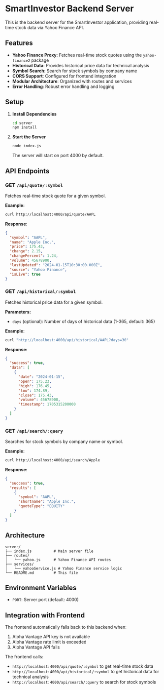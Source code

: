 # SmartInvestor Backend Server

This is the backend server for the SmartInvestor application, providing real-time stock data via Yahoo Finance API.

## Features

- **Yahoo Finance Proxy**: Fetches real-time stock quotes using the `yahoo-finance2` package
- **Historical Data**: Provides historical price data for technical analysis
- **Symbol Search**: Search for stock symbols by company name
- **CORS Support**: Configured for frontend integration
- **Modular Architecture**: Organized with routes and services
- **Error Handling**: Robust error handling and logging

## Setup

1. **Install Dependencies**
   ```bash
   cd server
   npm install
   ```

2. **Start the Server**
   ```bash
   node index.js
   ```
   
   The server will start on port 4000 by default.

## API Endpoints

### GET `/api/quote/:symbol`
Fetches real-time stock quote for a given symbol.

**Example:**
```bash
curl http://localhost:4000/api/quote/AAPL
```

**Response:**
```json
{
  "symbol": "AAPL",
  "name": "Apple Inc.",
  "price": 175.43,
  "change": 2.15,
  "changePercent": 1.24,
  "volume": 45678900,
  "lastUpdated": "2024-01-15T10:30:00.000Z",
  "source": "Yahoo Finance",
  "isLive": true
}
```

### GET `/api/historical/:symbol`
Fetches historical price data for a given symbol.

**Parameters:**
- `days` (optional): Number of days of historical data (1-365, default: 365)

**Example:**
```bash
curl "http://localhost:4000/api/historical/AAPL?days=30"
```

**Response:**
```json
{
  "success": true,
  "data": [
    {
      "date": "2024-01-15",
      "open": 175.23,
      "high": 176.45,
      "low": 174.89,
      "close": 175.43,
      "volume": 45678900,
      "timestamp": 1705315200000
    }
  ]
}
```

### GET `/api/search/:query`
Searches for stock symbols by company name or symbol.

**Example:**
```bash
curl http://localhost:4000/api/search/Apple
```

**Response:**
```json
{
  "success": true,
  "results": [
    {
      "symbol": "AAPL",
      "shortname": "Apple Inc.",
      "quoteType": "EQUITY"
    }
  ]
}
```

## Architecture

```
server/
├── index.js          # Main server file
├── routes/
│   └── yahoo.js      # Yahoo Finance API routes
├── services/
│   └── yahooService.js # Yahoo Finance service logic
└── README.md         # This file
```

## Environment Variables

- `PORT`: Server port (default: 4000)

## Integration with Frontend

The frontend automatically falls back to this backend when:
1. Alpha Vantage API key is not available
2. Alpha Vantage rate limit is exceeded
3. Alpha Vantage API fails

The frontend calls:
- `http://localhost:4000/api/quote/:symbol` to get real-time stock data
- `http://localhost:4000/api/historical/:symbol` to get historical data for technical analysis
- `http://localhost:4000/api/search/:query` to search for stock symbols 